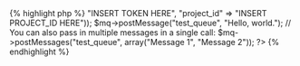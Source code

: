 <div class="php">
{% highlight php %}
<?
$mq = new IronMQ(array("token" => "INSERT TOKEN HERE", "project_id" => "INSERT PROJECT_ID HERE"));
$mq->postMessage("test_queue", "Hello, world.");
// You can also pass in multiple messages in a single call:
$mq->postMessages("test_queue", array("Message 1", "Message 2"));
?>
{% endhighlight %}
</div>
